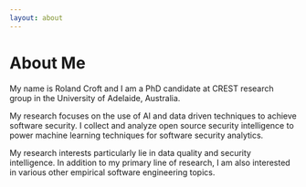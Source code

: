 ```yaml
---
layout: about
---
```


# About Me
My name is Roland Croft and I am a PhD candidate at CREST research group in the University of Adelaide, Australia.  

My research focuses on the use of AI and data driven techniques to achieve software security. I collect and analyze open source security intelligence to power machine learning techniques for software security analytics.  

My research interests particularly lie in data quality and security intelligence. In addition to my primary line of research, I am also interested in various other empirical software engineering topics.  

<br/>
